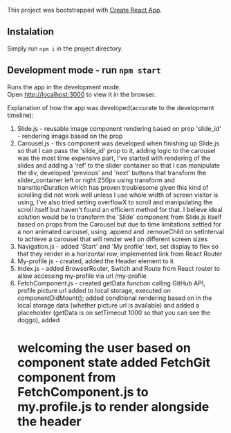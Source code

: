 This project was bootstrapped with [Create React App](https://github.com/facebook/create-react-app).

## Instalation

Simply run `npm i` in the project directory.

## Development mode - run `npm start`

Runs the app in the development mode.<br />
Open [http://localhost:3000](http://localhost:3000) to view it in the browser.


Explanation of how the app was developed(accurate to the development timeline):
1. Slide.js - reusable image component rendering based on prop 'slide_id' - rendering image based on the prop
2. Carousel.js - this component was developed when finishing up Slide.js so that I can pass the 'slide_id' prop to it,
adding logic to the carousel was the most time expensive part, I've started with rendering of the slides and adding a 'ref' to the slider container so that I can manipulate the div, developed 'previous' and 'next' buttons that transform the slider_container left or right 250px using transform and transitionDuration which has proven troublesome given this kind of scrolling did not work well unless I use whole width of screen visitor is using,
I've also tried setting overflowX to scroll and manipulating the scroll itself but haven't found an efficient method for that.
I believe ideal solution would be to transform the 'Slide' component from Slide.js itself based on props from the Carousel but due to time limitations settled for a non animated carousel, using .append and .removeChild on setInterval to achieve a carousel that will render well on different screen sizes
3. Navigation.js - added 'Start' and 'My profile' text, set display to flex so that they render in a horizontal row,
implemented link from React Router
4. My-profile.js - created, added the Header element to it
5. Index.js - added BrowserRouter, Switch and Route from React router to allow accessing my-profile via url /my-profile
6. FetchComponent.js - created getData function calling GitHub API, profile picture url added to local storage, executed on componentDidMount();
added conditional rendering based on in the local storage data (whether picture url is available) and added a placeholder (getData is on setTimeout 1000 so that you can see the doggo),
added <h1> welcoming the user based on component state
added FetchGit component from FetchComponent.js to my.profile.js to render alongside the header
